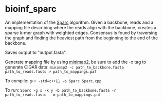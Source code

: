 # bioinf_sparc
An implementation of the [Sparc](https://peerj.com/articles/2016.pdf) algorithm.
Given a backbone, reads and a mapping file describing where the reads align with the backbone, creates a sparse k-mer graph with weighted edges. Consensus is found by traversing the graph and finding the heaviest path from the beginning to the end of the backbone.

Saves output to "output.fasta".

Generate mapping file by using [minimap2](https://github.com/lh3/minimap2), be sure to add the -c tag to generate CIGAR data:
`minimap2 -c path_to_backbone.fasta path_to_reads.fastq > path_to_mappings.paf`

To compile:
`g++ -std=c++11 -o Sparc Sparc.cpp`

To run:
`Sparc -g x -k y -b path_to_backbone.fasta -r path_to_reads.fastq  -m path_to_mappings.paf `

